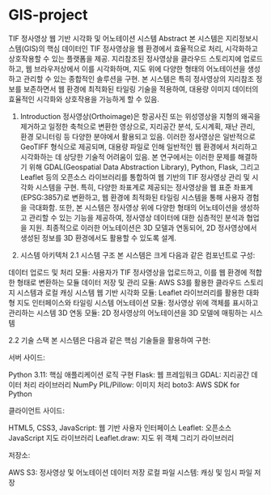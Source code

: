# GIS-project

TIF 정사영상 웹 기반 시각화 및 어노테이션 시스템
Abstract
본 시스템은 지리정보시스템(GIS)의 핵심 데이터인 TIF 정사영상을 웹 환경에서 효율적으로 처리, 시각화하고 상호작용할 수 있는 플랫폼을 제공. 지리참조된 정사영상을 클라우드 스토리지에 업로드하고, 웹 브라우저상에서 이를 시각화하며, 지도 위에 다양한 형태의 어노테이션을 생성하고 관리할 수 있는 종합적인 솔루션을 구현. 본 시스템은 특히 정사영상의 지리참조 정보를 보존하면서 웹 환경에 최적화된 타일링 기술을 적용하여, 대용량 이미지 데이터의 효율적인 시각화와 상호작용을 가능하게 할 수 있음.

1. Introduction
정사영상(Orthoimage)은 항공사진 또는 위성영상을 지형의 왜곡을 제거하고 일정한 축척으로 변환한 영상으로, 지리공간 분석, 도시계획, 재난 관리, 환경 모니터링 등 다양한 분야에서 활용되고 있음. 이러한 정사영상은 일반적으로 GeoTIFF 형식으로 제공되며, 대용량 파일로 인해 일반적인 웹 환경에서 처리하고 시각화하는 데 상당한 기술적 어려움이 있음.
본 연구에서는 이러한 문제를 해결하기 위해 GDAL(Geospatial Data Abstraction Library), Python, Flask, 그리고 Leaflet 등의 오픈소스 라이브러리를 통합하여 웹 기반의 TIF 정사영상 관리 및 시각화 시스템을 구현. 특히, 다양한 좌표계로 제공되는 정사영상을 웹 표준 좌표계(EPSG:3857)로 변환하고, 웹 환경에 최적화된 타일링 시스템을 통해 사용자 경험을 극대화함.
또한, 본 시스템은 정사영상 위에 다양한 형태의 어노테이션을 생성하고 관리할 수 있는 기능을 제공하여, 정사영상 데이터에 대한 심층적인 분석과 협업을 지원. 최종적으로 이러한 어노테이션은 3D 모델과 연동되어, 2D 정사영상에서 생성된 정보를 3D 환경에서도 활용할 수 있도록 설계.

3. 시스템 아키텍처
2.1 시스템 구조
본 시스템은 크게 다음과 같은 컴포넌트로 구성:

데이터 업로드 및 처리 모듈: 사용자가 TIF 정사영상을 업로드하고, 이를 웹 환경에 적합한 형태로 변환하는 모듈
데이터 저장 및 관리 모듈: AWS S3를 활용한 클라우드 스토리지 시스템과 로컬 캐싱 시스템
웹 기반 시각화 모듈: Leaflet 라이브러리를 활용한 대화형 지도 인터페이스와 타일링 시스템
어노테이션 모듈: 정사영상 위에 객체를 표시하고 관리하는 시스템
3D 연동 모듈: 2D 정사영상의 어노테이션을 3D 모델에 매핑하는 시스템

2.2 기술 스택
본 시스템은 다음과 같은 핵심 기술들을 활용하여 구현:

서버 사이드:

Python 3.11: 핵심 애플리케이션 로직 구현
Flask: 웹 프레임워크
GDAL: 지리공간 데이터 처리 라이브러리
NumPy
PIL/Pillow: 이미지 처리
boto3: AWS SDK for Python


클라이언트 사이드:

HTML5, CSS3, JavaScript: 웹 기반 사용자 인터페이스
Leaflet: 오픈소스 JavaScript 지도 라이브러리
Leaflet.draw: 지도 위 객체 그리기 라이브러리


저장소:

AWS S3: 정사영상 및 어노테이션 데이터 저장
로컬 파일 시스템: 캐싱 및 임시 파일 저장
